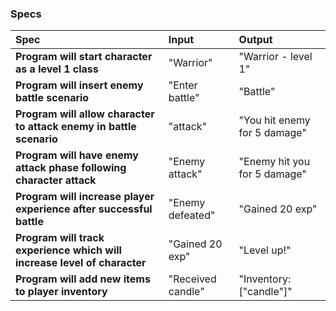 ### Specs
| Spec | Input | Output |
| :-------------     | :------------- | :------------- |
|**Program will start character as a level 1 class**| "Warrior" | "Warrior - level 1" |
|**Program will insert enemy battle scenario**| "Enter battle" | "Battle" |
|**Program will allow character to attack enemy in battle scenario**| "attack" | "You hit enemy for 5 damage" |
|**Program will have enemy attack phase following character attack**| "Enemy attack" | "Enemy hit you for 5 damage" |
|**Program will increase player experience after successful battle**| "Enemy defeated" | "Gained 20 exp" |
|**Program will track experience which will increase level of character**| "Gained 20 exp" | "Level up!" |
|**Program will add new items to player inventory**| "Received candle" | "Inventory: ["candle"]" |
